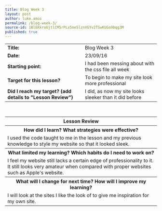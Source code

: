 ```yaml
---
title: Blog Week 3
layout: post
author: luke.amos
permalink: /blog-week-3/
source-id: 1BlEKkroUjtlCM5rPLx5ne5lznVGYv2TSwKUGo9bqg3M
published: true
---
```

<head>
<link href="https://fonts.googleapis.com/css?family=Architects+Daughter" rel="stylesheet">
<link href="https://fonts.googleapis.com/css?family=Tillana" rel="stylesheet">
<link href="https://fonts.googleapis.com/css?family=David+Libre" rel="stylesheet">
<link href="https://fonts.googleapis.com/css?family=Titillium+Web" rel="stylesheet">
</head>

<table>
  <tr>
    <td><strong>Title:</strong></td>
    <td>Blog Week 3</td>
  </tr>
  <tr>
    <td><strong>Date:</strong></td>
    <td>23/09/16</td>
  </tr>
  <tr>
    <td><strong>Starting point:</strong></td>
    <td>I had been messing about with the css file all week</td>
  </tr>
  <tr>
    <td><strong>Target for this lesson?</strong></td>
    <td>To begin to make my site look more professional</td>
  </tr>
  <tr>
    <td><strong>Did I reach my target? 
(add details to "Lesson Review")</strong></td>
    <td>I did, as now my site looks sleeker than it did before</td>
  </tr>
</table>

<br />

<table>
  <tr>
    <th><strong>Lesson Review</strong></th>
  </tr>
  <tr>
    <th><strong>How did I learn? What strategies were effective?</strong> </th>
  </tr>
  <tr>
    <td>I used the code taught to me in the lesson and my previous knowledge to style my website so that it looked sleek.</td>
  </tr>
  <tr>
    <th><strong>What limited my learning? Which habits do I need to work on?</strong> </th>
  </tr>
  <tr>
    <td>I feel my website still lacks a certain edge of professionality to it. It still looks very amateur when compared with proper websites such as Apple's website.</td>
  </tr>
  <tr>
    <th><strong>What will I change for next time? How will I improve my learning?</strong></th>
  </tr>
  <tr>
    <td>I will look at the sites I like the look of to give me inspiration for my own site.</td>
  </tr>
</table>
<br />

